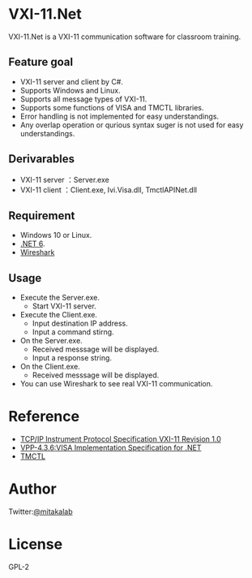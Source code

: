 # VXI-11.Net
VXI-11.Net is a VXI-11 communication software for classroom training.

## Feature goal
- VXI-11 server and client by C#.
- Supports Windows and Linux.
- Supports all message types of VXI-11.
- Supports some functions of VISA and TMCTL libraries.
- Error handling is not implemented for easy understandings.
- Any overlap operation or qurious syntax suger is not used for easy understandings.

## Derivarables
- VXI-11 server ：Server.exe
- VXI-11 client ：Client.exe, Ivi.Visa.dll, TmctlAPINet.dll

## Requirement
- Windows 10 or Linux.
- [.NET 6](https://dotnet.microsoft.com/ja-jp/download/dotnet/6.0).
- [Wireshark](https://www.wireshark.org/)

## Usage
- Execute the Server.exe.
  - Start VXI-11 server.
- Execute the Client.exe.
  - Input destination IP address.
  - Input a command stirng.
- On the Server.exe.
  - Received messsage will be displayed.
  - Input a response string.
- On the Client.exe.
  - Received messsage will be displayed.
- You can use Wireshark to see real VXI-11 communication.

# Reference
- [TCP/IP Instrument Protocol Specification VXI-11 Revision 1.0](https://www.vxibus.org/files/VXI_Specs/VXI-11.zip)
- [VPP-4.3.6:VISA Implementation Specification for .NET](https://www.ivifoundation.org/docs/vpp436_2016-06-07.pdf)
- [TMCTL](https://tmi.yokogawa.com/library/documents-downloads/software/tmctl/)

# Author
Twitter:[@mitakalab](https://twitter.com/mitakalab)

# License
GPL-2